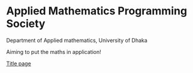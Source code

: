 # Applied Mathematics Programming Society

Department of Applied mathematics, University of Dhaka

Aiming to put the maths in application!

[Title page](https://htmlpreview.github.io/?https://github.com/yakeen15/amps/blob/main/title.html)
